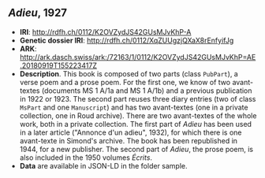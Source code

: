 ## *Adieu*, 1927

- **IRI**: http://rdfh.ch/0112/K2OVZydJS42GUsMJvKhP-A
- **Genetic dossier IRI**: http://rdfh.ch/0112/XqZUUgzjQXaX8rEnfyifJg
- **ARK**: http://ark.dasch.swiss/ark:/72163/1/0112/K2OVZydJS42GUsMJvKhP=AE.20180919T155223417Z
- **Description**. This book is composed of two parts (class `PubPart`), a verse poem and a prose poem. For the first one, we know of two avant-textes (documents MS 1 A/1a and MS 1 A/1b) and a previous publication in 1922 or 1923. The second part reuses three diary entries (two of class `MsPart` and one `Manuscript`) and has two avant-textes (one in a private collection, one in Roud archive). There are two avant-textes of the whole work, both in a private collection. The first part of *Adieu* has been used in a later article ("Annonce d'un adieu", 1932), for which there is one avant-texte in Simond's archive. The book has been republished in 1944, for a new publisher. The second part of *Adieu*, the prose poem, is also included in the 1950 volumes *Écrits*.
- **Data** are available in JSON-LD in the folder sample.

